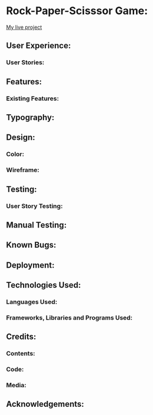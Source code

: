 # Rock-Paper-Scisssor Game:

[My live project](https://blackcatten.github.io/Rock-Paper-Scissor/)
## User Experience:

### User Stories:

## Features: 

### Existing Features:

## Typography:

## Design:

### Color:

### Wireframe:

## Testing:

### User Story Testing:

## Manual Testing:

## Known Bugs:

## Deployment:

## Technologies Used:

### Languages Used:

### Frameworks, Libraries and Programs Used:

## Credits:

### Contents:

### Code:

### Media:

## Acknowledgements:

